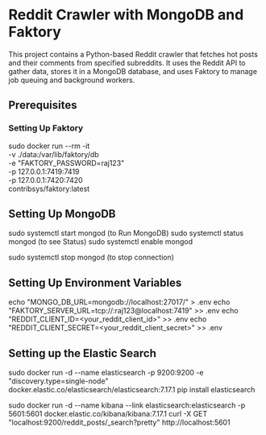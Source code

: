# Reddit Crawler with MongoDB and Faktory

This project contains a Python-based Reddit crawler that fetches hot posts and their comments from specified subreddits. It uses the Reddit API to gather data, stores it in a MongoDB database, and uses Faktory to manage job queuing and background workers.

## Prerequisites

### Setting Up Faktory

sudo docker run --rm -it \
-v ./data:/var/lib/faktory/db \
-e "FAKTORY_PASSWORD=raj123" \
-p 127.0.0.1:7419:7419 \
-p 127.0.0.1:7420:7420 \
contribsys/faktory:latest



## Setting Up MongoDB

sudo systemctl start mongod (to Run MongoDB)
sudo systemctl status mongod (to see Status)
sudo systemctl enable mongod 

sudo systemctl stop mongod (to stop connection)


## Setting Up Environment Variables


echo "MONGO_DB_URL=mongodb://localhost:27017/" > .env
echo "FAKTORY_SERVER_URL=tcp://:raj123@localhost:7419" >> .env
echo "REDDIT_CLIENT_ID=<your_reddit_client_id>" >> .env
echo "REDDIT_CLIENT_SECRET=<your_reddit_client_secret>" >> .env


## Setting up the Elastic Search 

sudo docker run -d --name elasticsearch -p 9200:9200 -e "discovery.type=single-node" docker.elastic.co/elasticsearch/elasticsearch:7.17.1
pip install elasticsearch

sudo docker run -d --name kibana --link elasticsearch:elasticsearch -p 5601:5601 docker.elastic.co/kibana/kibana:7.17.1
curl -X GET "localhost:9200/reddit_posts/_search?pretty"
http://localhost:5601

